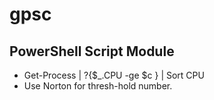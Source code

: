 # gpsc
## PowerShell Script Module
* Get-Process | ?{$_.CPU -ge $c } | Sort CPU
* Use Norton for thresh-hold number.
